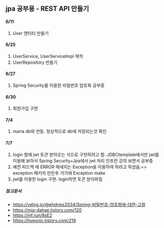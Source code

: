 ## jpa 공부용 - REST API 만들기
#### 6/11 
1. User 엔티티 만들기
#### 6/25
1. UserService, UserServiceImpl 제작
2. UserRepository 만들기
#### 6/27
1. Spring Security를 이용한 비밀번호 암호화 공부중
#### 6/30
1. 회원가입 구현
#### 7/4
1. maria db와 연동. 정상적으로 db에 저장되는것 확인 
#### 7/7 
1. login 할때 jwt 토큰 받아오는 식으로 구현하려고 함. JDBCtemplate에서만 jwt를 이용해 보아서 Spring Security+Jpa에서 jwt 처리 인프런 강의 보면서 공부중
2. 예전 피드백 때 ERROR 메세지는 Exception을 이용하여 하라고 하셨음.=> exception 패키지 만든후 거기에 Exception make
3. jwt를 이용한 login 구현. login하면 토큰 받아와짐

##### 참고문서
- https://velog.io/@ehdrms2034/Spring-비밀번호-암호화에-대한-고찰
- https://mia-dahae.tistory.com/120
- https://inf.run/8sE2
- https://hyeonic.tistory.com/219